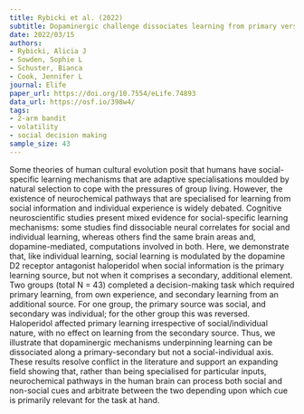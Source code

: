 ```yaml
---
title: Rybicki et al. (2022)
subtitle: Dopaminergic challenge dissociates learning from primary versus secondary sources of information
date: 2022/03/15
authors:
- Rybicki, Alicia J
- Sowden, Sophie L
- Schuster, Bianca
- Cook, Jennifer L
journal: Elife
paper_url: https://doi.org/10.7554/eLife.74893
data_url: https://osf.io/398w4/
tags:
- 2-arm bandit
- volatility
- social decision making
sample_size: 43
---
```


Some theories of human cultural evolution posit that humans have social-specific learning mechanisms that are adaptive specialisations moulded by natural selection to cope with the pressures of group living. However, the existence of neurochemical pathways that are specialised for learning from social information and individual experience is widely debated. Cognitive neuroscientific studies present mixed evidence for social-specific learning mechanisms: some studies find dissociable neural correlates for social and individual learning, whereas others find the same brain areas and, dopamine-mediated, computations involved in both. Here, we demonstrate that, like individual learning, social learning is modulated by the dopamine D2 receptor antagonist haloperidol when social information is the primary learning source, but not when it comprises a secondary, additional element. Two groups (total N = 43) completed a decision-making task which required primary learning, from own experience, and secondary learning from an additional source. For one group, the primary source was social, and secondary was individual; for the other group this was reversed. Haloperidol affected primary learning irrespective of social/individual nature, with no effect on learning from the secondary source. Thus, we illustrate that dopaminergic mechanisms underpinning learning can be dissociated along a primary-secondary but not a social-individual axis. These results resolve conflict in the literature and support an expanding field showing that, rather than being specialised for particular inputs, neurochemical pathways in the human brain can process both social and non-social cues and arbitrate between the two depending upon which cue is primarily relevant for the task at hand.
